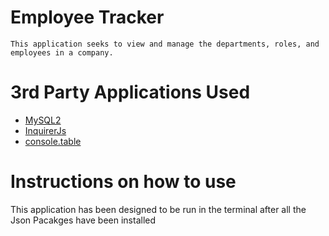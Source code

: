 # Employee Tracker

```
This application seeks to view and manage the departments, roles, and employees in a company.
```

# 3rd Party Applications Used

- [MySQL2](https://www.npmjs.com/package/mysql2)
- [InquirerJs](https://www.npmjs.com/package/inquirer/v/0.2.3)
- [console.table](https://www.npmjs.com/package/console.table)

# Instructions on how to use

This application has been designed to be run in the terminal after all the Json Pacakges have been installed
